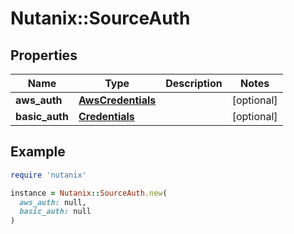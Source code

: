 # Nutanix::SourceAuth

## Properties

| Name | Type | Description | Notes |
| ---- | ---- | ----------- | ----- |
| **aws_auth** | [**AwsCredentials**](AwsCredentials.md) |  | [optional] |
| **basic_auth** | [**Credentials**](Credentials.md) |  | [optional] |

## Example

```ruby
require 'nutanix'

instance = Nutanix::SourceAuth.new(
  aws_auth: null,
  basic_auth: null
)
```

